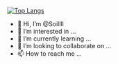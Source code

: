 [![Top Langs](https://github-readme-stats.vercel.app/api/top-langs/?username=Soillll&layout=compact)](https://github.com/anuraghazra/github-readme-stats)

- 👋 Hi, I’m @Soillll
- 👀 I’m interested in ...
- 🌱 I’m currently learning ...
- 💞️ I’m looking to collaborate on ...
- 📫 How to reach me ...

<!---
[![我的 GitHub 数据](https://github-readme-stats.vercel.app/api?username=Soillll)]()
Soillll/Soillll is a ✨ special ✨ repository because its `README.md` (this file) appears on your GitHub profile.
You can click the Preview link to take a look at your changes.
--->
